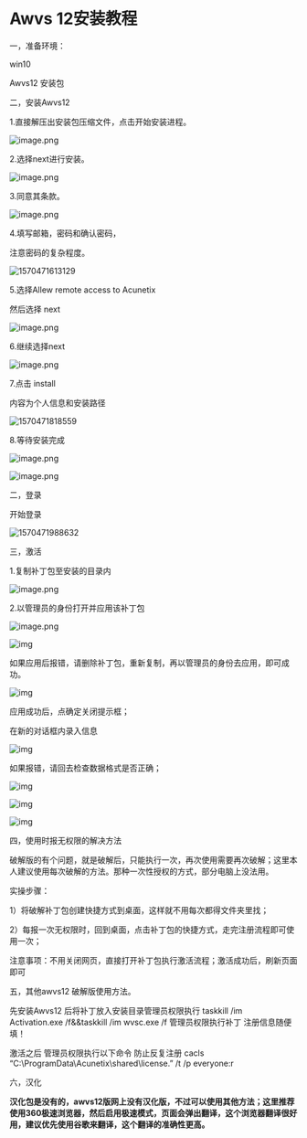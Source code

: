 # Awvs 12安装教程

一，准备环境：

win10

Awvs12 安装包

二，安装Awvs12

1.直接解压出安装包压缩文件，点击开始安装进程。

![image.png](http://ww1.sinaimg.cn/large/007bHQE8gy1g7qk6ryn4oj30iq07st9k.jpg)

2.选择next进行安装。



![image.png](http://ww1.sinaimg.cn/large/007bHQE8gy1g7qka41idnj30dz0atdgb.jpg)

3.同意其条款。

![image.png](http://ww1.sinaimg.cn/large/007bHQE8gy1g7qkcgyal1j30dz0at3z3.jpg)

4.填写邮箱，密码和确认密码，

注意密码的复杂程度。

![1570471613129](C:\Users\dell\AppData\Roaming\Typora\typora-user-images\1570471613129.png)

5.选择Allew remote access to Acunetix

然后选择 next

![image.png](http://ww1.sinaimg.cn/large/007bHQE8gy1g7qkh9xfeaj30dz0atjrs.jpg)

6.继续选择next

![image.png](http://ww1.sinaimg.cn/large/007bHQE8gy1g7qkif0muaj30dz0at3ys.jpg)

7.点击 install

内容为个人信息和安装路径

![1570471818559](C:\Users\dell\AppData\Roaming\Typora\typora-user-images\1570471818559.png)

8.等待安装完成

![image.png](http://ww1.sinaimg.cn/large/007bHQE8gy1g7qkkb923kj30dz0atjrl.jpg)

![image.png](http://ww1.sinaimg.cn/large/007bHQE8gy1g7qkkm2pe8j30dz0atmxj.jpg)



二，登录

开始登录

![1570471988632](C:\Users\dell\AppData\Roaming\Typora\typora-user-images\1570471988632.png)



三，激活

1.复制补丁包至安装的目录内

![image.png](http://ww1.sinaimg.cn/large/007bHQE8gy1g7qkrs1tgrj31fj0lidjb.jpg)

2.以管理员的身份打开并应用该补丁包

![image.png](http://ww1.sinaimg.cn/large/007bHQE8gy1g7qktjk4ymj30hl0doq3t.jpg)

 ![img](https://img2018.cnblogs.com/blog/1452244/201812/1452244-20181203203855708-1208736118.png)

如果应用后报错，请删除补丁包，重新复制，再以管理员的身份去应用，即可成功。

![img](https://img2018.cnblogs.com/blog/1452244/201812/1452244-20181203203924017-1655157404.png)

应用成功后，点确定关闭提示框；

在新的对话框内录入信息

![img](https://img2018.cnblogs.com/blog/1452244/201812/1452244-20181203203945212-1137003854.png)

如果报错，请回去检查数据格式是否正确；

![img](https://img2018.cnblogs.com/blog/1452244/201812/1452244-20181203204011165-923007684.png)

![img](https://img2018.cnblogs.com/blog/1452244/201812/1452244-20181203204023868-862314260.png)

![img](https://img2018.cnblogs.com/blog/1452244/201812/1452244-20181203204037646-622462107.png)



四，使用时报无权限的解决方法

破解版的有个问题，就是破解后，只能执行一次，再次使用需要再次破解；这里本人建议使用每次破解的方法。那种一次性授权的方式，部分电脑上没法用。

实操步骤：

1）将破解补丁包创建快捷方式到桌面，这样就不用每次都得文件夹里找；

2）每报一次无权限时，回到桌面，点击补丁包的快捷方式，走完注册流程即可使用一次；

注意事项：不用关闭网页，直接打开补丁包执行激活流程；激活成功后，刷新页面即可

五，其他awvs12 破解版使用方法。

 先安装Awvs12
后将补丁放入安装目录管理员权限执行 
taskkill /im Activation.exe /f&&taskkill /im wvsc.exe /f
管理员权限执行补丁
注册信息随便填！

激活之后 管理员权限执行以下命令 防止反复注册
cacls “C:\ProgramData\Acunetix\shared\license.” /t /p everyone:r  

六，汉化

**汉化包是没有的，awvs12版网上没有汉化版，不过可以使用其他方法；这里推荐使用360极速浏览器，然后启用极速模式，页面会弹出翻译，这个浏览器翻译很好用，建议优先使用谷歌来翻译，这个翻译的准确性更高。**